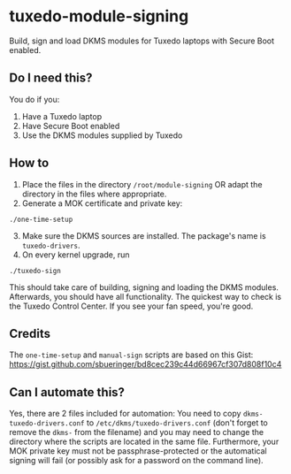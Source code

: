 # tuxedo-module-signing
Build, sign and load DKMS modules for Tuxedo laptops with Secure Boot enabled.

## Do I need this?
You do if you:
1. Have a Tuxedo laptop
2. Have Secure Boot enabled
3. Use the DKMS modules supplied by Tuxedo

## How to
1. Place the files in the directory `/root/module-signing` OR adapt the directory in the files where appropriate.
2. Generate a MOK certificate and private key:
```
./one-time-setup
```
3. Make sure the DKMS sources are installed. The package's name is `tuxedo-drivers`.
4. On every kernel upgrade, run
```
./tuxedo-sign
```
This should take care of building, signing and loading the DKMS modules. Afterwards, you should have all functionality. The quickest way to check is the Tuxedo Control Center. If you see your fan speed, you're good.

## Credits
The `one-time-setup` and `manual-sign` scripts are based on this Gist:
https://gist.github.com/sbueringer/bd8cec239c44d66967cf307d808f10c4

## Can I automate this?
Yes, there are 2 files included for automation: You need to copy `dkms-tuxedo-drivers.conf` to `/etc/dkms/tuxedo-drivers.conf` (don't forget to remove the `dkms-` from the filename) and you may need to change the directory where the scripts are located in the same file. Furthermore, your MOK private key must not be passphrase-protected or the automatical signing will fail (or possibly ask for a password on the command line).
